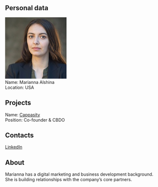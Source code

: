 ## Personal data
![marianna alshina photo](photo/marianna_alshina.jpg)  
Name:   Marianna Alshina  
Location: USA  
## Projects 
Name: [Cappasity](../projects/cappasity.md)  
Position: Co-founder & CBDO   
## Contacts
[LinkedIn](https://www.linkedin.com/in/malshina/)    
## About
Marianna has a digital marketing and business development background. She is building relationships with the company’s core partners.
